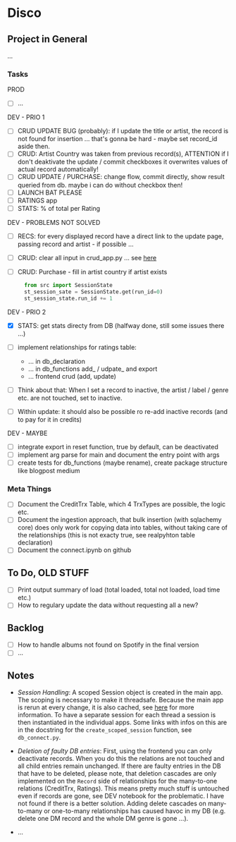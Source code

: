 # Disco

## Project in General

...

### Tasks

PROD

- [ ] ...

DEV - PRIO 1

- [ ] CRUD UPDATE BUG (probably): if I update the title or artist, the record is not found for insertion ... that's gonna be hard - maybe set record_id aside then.
- [ ] CRUD: Artist Country was taken from previous record(s), ATTENTION if I don't deaktivate the update / commit checkboxes it overwrites values of actual record automatically!
- [ ] CRUD UPDATE / PURCHASE: change flow, commit directly, show result queried from db. maybe i can do without checkbox then!
- [ ] LAUNCH BAT PLEASE
- [ ] RATINGS app
- [ ] STATS: % of total per Rating

DEV - PROBLEMS NOT SOLVED

- [ ] RECS: for every displayed record have a direct link to the update page, passing record and artist - if possible ...
- [ ] CRUD: clear all input in crud_app.py ... see [here](https://discuss.streamlit.io/t/reset-multiselect-to-default-values-using-a-checkbox/1941)
- [ ] CRUD: Purchase - fill in artist country if artist exists

  ```python  
    from src import SessionState
    st_session_sate = SessionState.get(run_id=0)
    st_session_state.run_id += 1
  ```

DEV - PRIO 2

- [x] STATS: get stats directy from DB (halfway done, still some issues there ...)

- [ ] implement relationships for ratings table:
  - ... in db_declaration
  - ... in db_functions add_ / udpate_ and export
  - ... frontend crud (add, update)

- [ ] Think about that: When I set a record to inactive, the artist / label / genre etc. are not touched, set to inactive.
- [ ] Within update: it should also be possible ro re-add inactive records (and to pay for it in credits)

DEV - MAYBE

- [ ] integrate export in reset function, true by default, can be deactivated
- [ ] implement arg parse for main and document the entry point with args
- [ ] create tests for db_functions (maybe rename), create package structure like blogpost medium

### Meta Things

- [ ] Document the CreditTrx Table, which 4 TrxTypes are possible, the logic etc.
- [ ] Document the ingestion approach, that bulk insertion (with sqlachemy core) does only work for copying data into tables, without taking care of the relationships (this is not exacty true, see realpyhton table declaration)
- [ ] Document the connect.ipynb on github

## To Do, OLD STUFF

- [ ] Print output summary of load (total loaded, total not loaded, load time etc.)
- [ ] How to regulary update the data without requesting all a new?

## Backlog

- [ ] How to handle albums not found on Spotify in the final version
- [ ] ...

## Notes

- _Session Handling_: A scoped Session object is created in the main app. The scoping is necessary to make it threadsafe. Because the main app is rerun at every change, it is also cached, see [here](https://docs.streamlit.io/en/latest/caching.html#example-1-pass-a-database-connection-around) for more information. To have a separate session for each thread a session is then instantiated in the individual apps. Some links with infos on this are in the docstring for the `create_scoped_session` function, see `db_connect.py`.

- _Deletion of faulty DB entries_: First, using the frontend you can only deactivate records. When you do this the relations are not touched and all child entries remain unchanged. If there are faulty entries in the DB that have to be deleted, please note, that deletion cascades are only implemented on the `Record` side of relationships for the many-to-one relations (CreditTrx, Ratings). This means pretty much stuff is untouched even if records are gone, see DEV notebook for the problematic. I have not found if there is a better solution. Adding delete cascades on many-to-many or one-to-many relationships has caused havoc in my DB (e.g. delete one DM record and the whole DM genre is gone ...).

- ...
  
